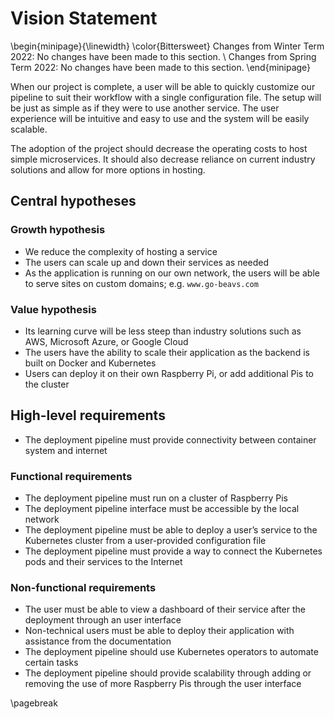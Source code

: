 # Vision Statement

\begin{minipage}{\linewidth}
  \color{Bittersweet}
  Changes from Winter Term 2022: No changes have been made to this section. \\
  Changes from Spring Term 2022: No changes have been made to this section.
\end{minipage}

When our project is complete, a user will be able to quickly customize our pipeline to suit their workflow with a single
configuration file. The setup will be just as simple as if they were to use another service. The user experience will be
intuitive and easy to use and the system will be easily scalable.

The adoption of the project should decrease the operating costs to host simple microservices. It should also decrease
reliance on current industry solutions and allow for more options in hosting.

## Central hypotheses

### Growth hypothesis

- We reduce the complexity of hosting a service
- The users can scale up and down their services as needed
- As the application is running on our own network, the users will be able to serve sites on custom domains; e.g.
  `www.go-beavs.com`

### Value hypothesis

- Its learning curve will be less steep than industry solutions such as AWS, Microsoft Azure, or Google Cloud
- The users have the ability to scale their application as the backend is built on Docker and Kubernetes
- Users can deploy it on their own Raspberry Pi, or add additional Pis to the cluster

## High-level requirements

- The deployment pipeline must provide connectivity between container system and internet

### Functional requirements

- The deployment pipeline must run on a cluster of Raspberry Pis
- The deployment pipeline interface must be accessible by the local network
- The deployment pipeline must be able to deploy a user’s service to the Kubernetes cluster from a user-provided
  configuration file
- The deployment pipeline must provide a way to connect the Kubernetes pods and their services to the Internet

### Non-functional requirements

- The user must be able to view a dashboard of their service after the deployment through an user interface
- Non-technical users must be able to deploy their application with assistance from the documentation
- The deployment pipeline should use Kubernetes operators to automate certain tasks
- The deployment pipeline should provide scalability through adding or removing the use of more Raspberry Pis through
  the user interface

\pagebreak
